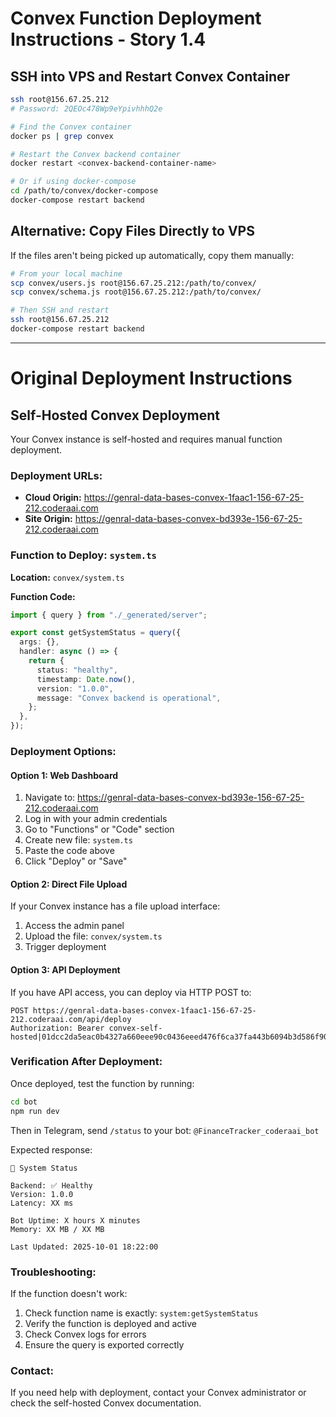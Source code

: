 # Convex Function Deployment Instructions - Story 1.4

## SSH into VPS and Restart Convex Container

```bash
ssh root@156.67.25.212
# Password: 2QEOc478Wp9eYpivhhhQ2e

# Find the Convex container
docker ps | grep convex

# Restart the Convex backend container
docker restart <convex-backend-container-name>

# Or if using docker-compose
cd /path/to/convex/docker-compose
docker-compose restart backend
```

## Alternative: Copy Files Directly to VPS

If the files aren't being picked up automatically, copy them manually:

```bash
# From your local machine
scp convex/users.js root@156.67.25.212:/path/to/convex/
scp convex/schema.js root@156.67.25.212:/path/to/convex/

# Then SSH and restart
ssh root@156.67.25.212
docker-compose restart backend
```

---

# Original Deployment Instructions

## Self-Hosted Convex Deployment

Your Convex instance is self-hosted and requires manual function deployment.

### Deployment URLs:
- **Cloud Origin:** https://genral-data-bases-convex-1faac1-156-67-25-212.coderaai.com
- **Site Origin:** https://genral-data-bases-convex-bd393e-156-67-25-212.coderaai.com

### Function to Deploy: `system.ts`

**Location:** `convex/system.ts`

**Function Code:**
```typescript
import { query } from "./_generated/server";

export const getSystemStatus = query({
  args: {},
  handler: async () => {
    return {
      status: "healthy",
      timestamp: Date.now(),
      version: "1.0.0",
      message: "Convex backend is operational",
    };
  },
});
```

### Deployment Options:

#### Option 1: Web Dashboard
1. Navigate to: https://genral-data-bases-convex-bd393e-156-67-25-212.coderaai.com
2. Log in with your admin credentials
3. Go to "Functions" or "Code" section
4. Create new file: `system.ts`
5. Paste the code above
6. Click "Deploy" or "Save"

#### Option 2: Direct File Upload
If your Convex instance has a file upload interface:
1. Access the admin panel
2. Upload the file: `convex/system.ts`
3. Trigger deployment

#### Option 3: API Deployment
If you have API access, you can deploy via HTTP POST to:
```
POST https://genral-data-bases-convex-1faac1-156-67-25-212.coderaai.com/api/deploy
Authorization: Bearer convex-self-hosted|01dcc2da5eac0b4327a660eee90c0436eeed476f6ca37fa443b6094b3d586f90728eba671e
```

### Verification After Deployment:

Once deployed, test the function by running:
```bash
cd bot
npm run dev
```

Then in Telegram, send `/status` to your bot: `@FinanceTracker_coderaai_bot`

Expected response:
```
🤖 System Status

Backend: ✅ Healthy
Version: 1.0.0
Latency: XX ms

Bot Uptime: X hours X minutes
Memory: XX MB / XX MB

Last Updated: 2025-10-01 18:22:00
```

### Troubleshooting:

If the function doesn't work:
1. Check function name is exactly: `system:getSystemStatus`
2. Verify the function is deployed and active
3. Check Convex logs for errors
4. Ensure the query is exported correctly

### Contact:
If you need help with deployment, contact your Convex administrator or check the self-hosted Convex documentation.
